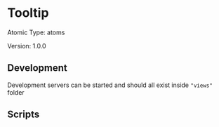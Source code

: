 # Tooltip

Atomic Type: atoms

Version: 1.0.0

## Development

Development servers can be started and should all exist inside `"views"` folder

## Scripts
